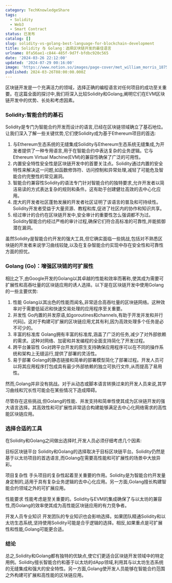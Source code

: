 ```yaml
---
category: TechKnowledgeShare
tags:
  - Solidity
  - Web3
  - Smart Contract
status: 已发布
catalog: []
slug: solidity-vs-golang-best-language-for-blockchain-development
title: Solidity 与 Golang：选择区块链开发的最佳语言
urlname: 8fa56ae1-c844-485f-9d7f-bfdbc920c565
date: '2024-03-26 22:12:00'
updated: '2024-07-29 00:16:00'
image: 'https://www.notion.so/images/page-cover/met_william_morris_1875.jpg'
published: 2024-03-26T08:00:00.000Z
---
```


区块链开发是一个充满活力的领域，选择正确的编程语言对任何项目的成功至关重要。在这篇全面的探讨中,我们将深入比较Solidity和Golang,阐明它们在EVM区块链开发中的优势、长处和考虑因素。


### Solidity:智能合约的基石


Solidity是专门为智能合约开发而设计的语言,已经在区块链领域确立了基石地位。让我们深入了解一些关键优势,它们使Solidity成为基于Ethereum项目的首选:

1. 与Ethereum生态系统的无缝集成Solidity与Ethereum生态系统无缝集成,为开发者提供了一种专用语言,用于在智能合约中表达复杂的业务逻辑。它与Ethereum Virtual Machine(EVM)的兼容性确保了广泛的可用性。
2. 内置安全特性安全性是区块链开发中的首要关注点。Solidity通过内置的安全特性来解决这一问题,如函数修饰符、访问控制和异常处理,减轻了可能危及智能合约完整性的常见漏洞。
3. 智能合约兼容性Solidity的语法专门针对智能合约的独特要求,允许开发者以简洁易读的方式表达复杂的规则和条件。这有助于创建健壮高效的去中心化应用。
4. 庞大的开发者社区蓬勃发展的开发者社区证明了该语言的普及和可持续性。Solidity开发者受益于大量资源、教程和库,促进了社区内的协作和知识共享。
5. 经过审计的合约在区块链开发中,安全审计的重要性怎么强调都不为过。Solidity智能合约经过严格的审计过程,确保它们符合高标准的可靠性,并能抵御潜在漏洞。

虽然Solidity是智能合约开发的强大工具,但它确实面临一些挑战,包括对不熟悉区块链的开发者来说学习曲线较陡,以及在复杂智能合约实现中存在安全性和可靠性方面的担忧。


### Golang (Go)：增强区块链的可扩展性


相比之下,由Google开发的Golang以其卓越的性能和效率而著称,使其成为需要可扩展性和高吞吐量的区块链应用的诱人选择。以下是在区块链开发中使用Golang的一些主要优势:

1. 性能
Golang以其出色的性能而闻名,非常适合高吞吐量的区块链网络。这种效率对于需要低延迟和快速交易处理的应用程序至关重要。
2. 并发性
Go内置的并发原语,如goroutines和channels,有助于开发并发和并行代码]。这对于构建可扩展的区块链应用尤其有利,因为高效处理多个任务是必不可少的。
3. 丰富的标准库
Golang拥有丰富的标准库,涵盖了广泛的任务,减少了对外部依赖的需求。这种对网络、加密和并发编程的全面支持简化了开发过程。
4. 跨平台兼容性
Go对跨平台开发的原生支持确保应用程序可以在不同的操作系统和架构上无缝运行,提供了部署的灵活性。
5. 易于部署
Golang的静态链接和简单的部署模型简化了部署过程。开发人员可以将其应用程序打包成具有最少外部依赖的独立可执行文件,从而提高了易用性。

然而,Golang并非没有挑战。对于从动态或脚本语言转换过来的开发人员来说,其学习曲线和冗长性可能会在某些情况下造成障碍。


尽管存在这些挑战,但Golang的性能、并发支持和简单性使其成为区块链开发的强大语言选择。其高效性和可扩展性非常适合构建能够满足去中心化网络需求的高性能区块链应用。


### 选择合适的工具


在Solidity和Golang之间做出选择时,开发人员必须仔细考虑几个因素:


目标区块链平台
Solidity和Golang的选择取决于目标区块链平台。Solidity仍然是基于以太坊项目的首选语言,而Golang在需要高性能和可扩展性的场景中大放异彩。


项目复杂性
手头项目的复杂性起着至关重要的作用。Solidity是为智能合约开发量身定制的,适用于具有复杂业务逻辑的去中心化应用。另一方面,Golang擅长构建智能合约领域之外的可扩展应用。


性能要求
性能考虑是至关重要的。Solidity与EVM的集成确保了与以太坊的兼容性,而Golang的效率使其成为高性能区块链应用的有力竞争者。


开发人员专业知识
开发团队的专业知识也会影响选择。如果团队精通Solidity和以太坊生态系统,坚持使用Solidity可能是合乎逻辑的选择。相反,如果重点是可扩展性和性能,Golang可能更合适。


### 结论


总之,Solidity和Golang都有独特的优缺点,使它们更适合区块链开发领域中的特定用例。Solidity擅长智能合约和基于以太坊的dApp领域,利用其与以太坊生态系统的无缝集成和强大的安全特性。另一方面,Golang使开发人员能够在智能合约范围之外构建可扩展和高性能的区块链应用。

